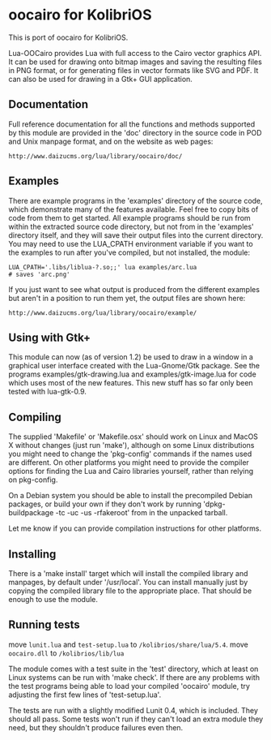 # oocairo for KolibriOS

This is port of oocairo for KolibriOS.

Lua-OOCairo provides Lua with full access to the Cairo vector graphics API.
It can be used for drawing onto bitmap images and saving the resulting files
in PNG format, or for generating files in vector formats like SVG and PDF.
It can also be used for drawing in a Gtk+ GUI application.


Documentation
---------------

Full reference documentation for all the functions and methods supported
by this module are provided in the 'doc' directory in the source code in
POD and Unix manpage format, and on the website as web pages:

    http://www.daizucms.org/lua/library/oocairo/doc/


Examples
---------------

There are example programs in the 'examples' directory of the source code,
which demonstrate many of the features available.  Feel free to copy bits
of code from them to get started.  All example programs should be run from
within the extracted source code directory, but not from in the 'examples'
directory itself, and they will save their output files into the current
directory.  You may need to use the LUA_CPATH environment variable if you
want to the examples to run after you've compiled, but not installed, the
module:

    LUA_CPATH='.libs/liblua-?.so;;' lua examples/arc.lua
    # saves 'arc.png'

If you just want to see what output is produced from the different examples
but aren't in a position to run them yet, the output files are shown here:

    http://www.daizucms.org/lua/library/oocairo/example/


Using with Gtk+
---------------

This module can now (as of version 1.2) be used to draw in a window in a
graphical user interface created with the Lua-Gnome/Gtk package.  See the
programs examples/gtk-drawing.lua and examples/gtk-image.lua for code which
uses most of the new features.  This new stuff has so far only been tested
with lua-gtk-0.9.


Compiling
---------------

The supplied 'Makefile' or 'Makefile.osx' should work on Linux and MacOS X
without changes (just run 'make'), although on some Linux distributions you
might need to change the 'pkg-config' commands if the names used are
different.  On other platforms you might need to provide the compiler options
for finding the Lua and Cairo libraries yourself, rather than relying on
pkg-config.

On a Debian system you should be able to install the precompiled Debian
packages, or build your own if they don't work by running
'dpkg-buildpackage -tc -uc -us -rfakeroot' from in the unpacked tarball.

Let me know if you can provide compilation instructions for other platforms.


Installing
---------------

There is a 'make install' target which will install the compiled library
and manpages, by default under '/usr/local'.  You can install manually
just by copying the compiled library file to the appropriate place.  That
should be enough to use the module.


Running tests
---------------

move `lunit.lua` and `test-setup.lua` to `/kolibrios/share/lua/5.4`.
move `oocairo.dll` to `/kolibrios/lib/lua`

The module comes with a test suite in the 'test' directory, which at least
on Linux systems can be run with 'make check'.  If there are any problems
with the test programs being able to load your compiled 'oocairo' module,
try adjusting the first few lines of 'test-setup.lua'.

The tests are run with a slightly modified Lunit 0.4, which is included.
They should all pass.  Some tests won't run if they can't load an extra
module they need, but they shouldn't produce failures even then.
